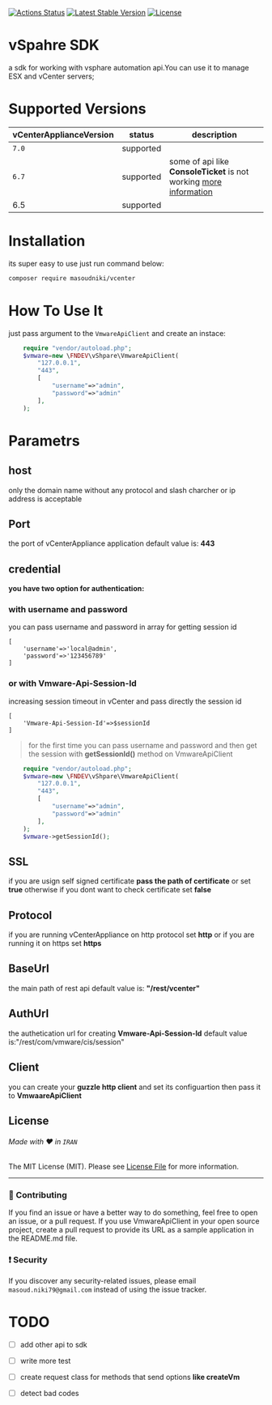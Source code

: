 [![Actions Status](https://github.com/masoudniki/vSphere/workflows/CI/badge.svg)](https://github.com/masoudniki/vSphere/actions)
[![Latest Stable Version](http://poser.pugx.org/masoudniki/vcenter/v)](https://packagist.org/packages/masoudniki/vcenter)
[![License](http://poser.pugx.org/masoudniki/vcenter/license)](https://packagist.org/packages/masoudniki/vcenter)
# vSpahre SDK
a sdk for working with vsphare automation api.You can use it to manage ESX and vCenter servers;

# Supported Versions
| **vCenterApplianceVersion** 	| **status** 	| **description**                                                	|
|-----------------------------	|------------	|----------------------------------------------------------------	|
| `7.0`                       	| supported  	|                                                                	|
| `6.7`                       	| supported  	| some of api like **ConsoleTicket** is not working [more information](https://developer.vmware.com/docs/vsphere-automation/latest/vcenter/) 	|
| 6.5                         	| supported  	|                                                                	|



# Installation
its super easy to use just run command below:
```sh
composer require masoudniki/vcenter
```

# How To Use It
just pass argument to the ```VmwareApiClient``` and create an instace:
```php
    require "vendor/autoload.php";
    $vmware=new \FNDEV\vShpare\VmwareApiClient(
        "127.0.0.1",
        "443",
        [
            "username"=>"admin",
            "password"=>"admin"
        ],
    );
 ```
# Parametrs
## host
only the domain name without any protocol and slash charcher or ip address is acceptable

## Port
the port of vCenterAppliance application default value is: **443**


## credential
**you have two option for authentication:**

### with username and password
you can pass username and password in array for getting session id 
```
[
    'username'=>'local@admin',
    'password'=>'123456789'
]
```
### or with Vmware-Api-Session-Id
increasing session timeout in vCenter and pass directly the session id 
```
[
    'Vmware-Api-Session-Id'=>$sessionId
]
```
> for the first time you can pass username and password and then get the session with **getSessionId()** method on VmwareApiClient
```php
    require "vendor/autoload.php";
    $vmware=new \FNDEV\vShpare\VmwareApiClient(
        "127.0.0.1",
        "443",
        [
            "username"=>"admin",
            "password"=>"admin"
        ],
    );
    $vmware->getSessionId();
```
## SSL
if you are usign self signed certificate **pass the path of certificate** or set **true** otherwise if you dont want to check certificate set **false**

## Protocol
if you are running vCenterAppliance on http protocol set **http** or if you are running it on https set **https**

## BaseUrl
the main path of rest api default value is: **"/rest/vcenter"**
## AuthUrl
the authetication url for creating **Vmware-Api-Session-Id** default value is:"/rest/com/vmware/cis/session"
## Client
you can create your **guzzle http client** and set its configuartion then pass it to **VmwaareApiClient**



## License
###### Made with ❤️ in `IRAN`
The MIT License (MIT). Please see [License File](LICENSE.md) for more information.

--------------------

### :raising_hand: Contributing
If you find an issue or have a better way to do something, feel free to open an issue, or a pull request.
If you use VmwareApiClient in your open source project, create a pull request to provide its URL as a sample application in the README.md file.


### :exclamation: Security
If you discover any security-related issues, please email `masoud.niki79@gmail.com` instead of using the issue tracker.




# TODO

- [ ] add other api to sdk
- [ ] write more test 
- [ ] create request class for methods that send options **like createVm**
- [ ] detect bad codes





